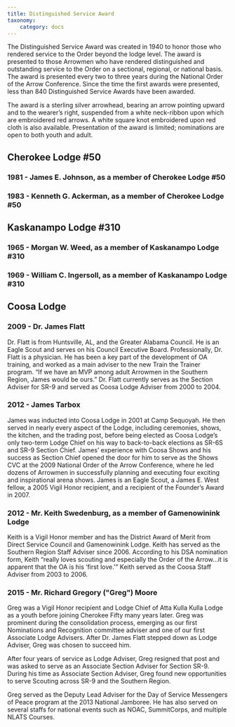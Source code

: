 ```yaml
---
title: Distinguished Service Award
taxonomy:
    category: docs
---
```


The Distinguished Service Award was created in 1940 to honor those who rendered service to the Order beyond the lodge level. The award is presented to those Arrowmen who have rendered distinguished and outstanding service to the Order on a sectional, regional, or national basis. The award is presented every two to three years during the National Order of the Arrow Conference. Since the time the first awards were presented, less than 840 Distinguished Service Awards have been awarded.

The award is a sterling silver arrowhead, bearing an arrow pointing upward and to the wearer’s right, suspended from a white neck-ribbon upon which are embroidered red arrows. A white square knot embroidered upon red cloth is also available. Presentation of the award is limited; nominations are open to both youth and adult.

## Cherokee Lodge #50

### 1981 - James E. Johnson, as a member of Cherokee Lodge #50

### 1983 - Kenneth G. Ackerman, as a member of Cherokee Lodge #50

## Kaskanampo Lodge #310

### 1965 - Morgan W. Weed, as a member of Kaskanampo Lodge #310

### 1969 - William C. Ingersoll, as a member of Kaskanampo Lodge #310

## Coosa Lodge

### 2009 - Dr. James Flatt

Dr. Flatt is from Huntsville, AL, and the Greater Alabama Council. He is an Eagle Scout and serves on his Council Executive Board. Professionally, Dr. Flatt is a physician. He has been a key part of the development of OA training, and worked as a main adviser to the new Train the Trainer program. “If we have an MVP among adult Arrowmen in the Southern Region, James would be ours.”  Dr. Flatt currently serves as the Section Adviser for SR-9 and served as Coosa Lodge Adviser from 2000 to 2004.

### 2012 - James Tarbox

James was inducted into Coosa Lodge in 2001 at Camp Sequoyah. He then served in nearly every aspect of the Lodge, including ceremonies, shows, the kitchen, and the trading post, before being elected as Coosa Lodge’s only two-term Lodge Chief on his way to back-to-back elections as SR-6S and SR-9 Section Chief.  James’ experience with Coosa Shows and his success as Section Chief opened the door for him to serve as the Shows CVC at the 2009 National Order of the Arrow Conference, where he led dozens of Arrowmen in successfully planning and executing four exciting and inspirational arena shows.  James is an Eagle Scout, a James E. West fellow, a 2005 Vigil Honor recipient, and a recipient of the Founder’s Award in 2007.

### 2012 - Mr. Keith Swedenburg, as a member of Gamenowinink Lodge

Keith is a Vigil Honor member and has the District Award of Merit from Direct Service Council and Gamenowinink Lodge. Keith has served as the Southern Region Staff Adviser since 2006. According to his DSA nomination form, Keith “really loves scouting and especially the Order of the Arrow…it is apparent that the OA is his ‘first love.'”  Keith served as the Coosa Staff Adviser from 2003 to 2006.

### 2015 - Mr. Richard Gregory ("Greg") Moore

Greg was a Vigil Honor recipient and Lodge Chief of Atta Kulla Kulla Lodge as a youth before joining Cherokee Fifty many years later. Greg was prominent during the consolidation process, emerging as our first Nominations and Recognition committee adviser and one of our first Associate Lodge Advisers. After Dr. James Flatt stepped down as Lodge Adviser, Greg was chosen to succeed him.

After four years of service as Lodge Adviser, Greg resigned that post and was asked to serve as an Associate Section Adviser for Section SR-9. During his time as Associate Section Adviser, Greg found new opportunities to serve Scouting across SR-9 and the Southern Region.

Greg served as the Deputy Lead Adviser for the Day of Service Messengers of Peace program at the 2013 National Jamboree. He has also served on several staffs for national events such as NOAC, SummitCorps, and multiple NLATS Courses.

